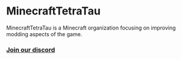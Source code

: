 # MinecraftTetraTau

MinecraftTetraTau is a Minecraft organization focusing on improving modding aspects of the game.

### [Join our discord](https://discord.gg/upTtNyvkNf)
